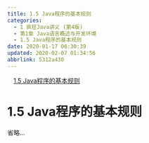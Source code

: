 ```yaml
---
title: 1.5 Java程序的基本规则
categories: 
  - 1 疯狂Java讲义 (第4版)
  - 第1章 Java语言概述与开发环境
  - 1.5 Java程序的基本规则
date: 2020-01-17 06:30:39
updated: 2020-02-07 01:34:56
abbrlink: 5312a430
---
```

<div id='my_toc'><a href="/JavaReadingNotes/5312a430/#1-5-Java程序的基本规则" class="header_1">1.5 Java程序的基本规则</a>&nbsp;<br></div>
<style>.header_1{margin-left: 1em;}.header_2{margin-left: 2em;}.header_3{margin-left: 3em;}.header_4{margin-left: 4em;}.header_5{margin-left: 5em;}.header_6{margin-left: 6em;}</style>
<!--more-->
<script>if (navigator.platform.search('arm')==-1){document.getElementById('my_toc').style.display = 'none';}var e,p = document.getElementsByTagName('p');while (p.length>0) {e = p[0];e.parentElement.removeChild(e);}</script>

<!--end-->
# 1.5 Java程序的基本规则
省略...
